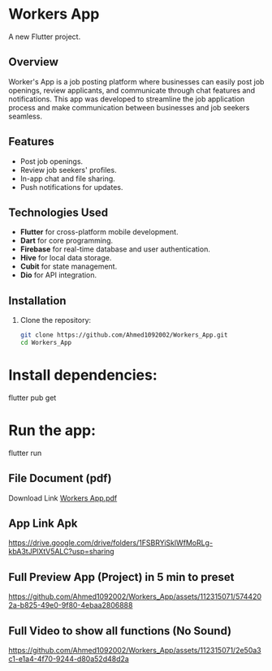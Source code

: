 # Workers App


A new Flutter project.

## Overview
Worker's App is a job posting platform where businesses can easily post job openings, review applicants, and communicate through chat features and notifications. This app was developed to streamline the job application process and make communication between businesses and job seekers seamless.

## Features
- Post job openings.
- Review job seekers' profiles.
- In-app chat and file sharing.
- Push notifications for updates.

## Technologies Used
- **Flutter** for cross-platform mobile development.
- **Dart** for core programming.
- **Firebase** for real-time database and user authentication.
- **Hive** for local data storage.
- **Cubit** for state management.
- **Dio** for API integration.

## Installation
1. Clone the repository:
   ```bash
   git clone https://github.com/Ahmed1092002/Workers_App.git
   cd Workers_App
# Install dependencies:
flutter pub get
# Run the app:
flutter run

## File Document (pdf)
Download Link [Workers App.pdf](https://github.com/Ahmed1092002/Workers_App/files/14203822/Workers.App.pdf)

## App Link Apk
https://drive.google.com/drive/folders/1FSBRYiSklWfMoRLg-kbA3tJPlXtV5ALC?usp=sharing

## Full Preview App (Project) in 5 min to preset 

https://github.com/Ahmed1092002/Workers_App/assets/112315071/5744202a-b825-49e0-9f80-4ebaa2806888

 ## Full Video to show all functions (No Sound)

https://github.com/Ahmed1092002/Workers_App/assets/112315071/2e50a3c1-e1a4-4f70-9244-d80a52d48d2a

